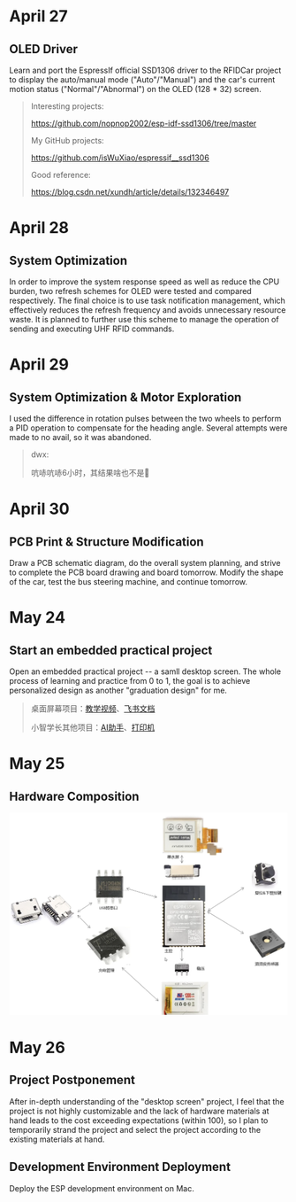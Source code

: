 # April 27

## OLED Driver

Learn and port the EspressIf official SSD1306 driver to the RFIDCar project to display the auto/manual mode ("Auto"/"Manual") and the car's current motion status ("Normal"/"Abnormal") on the OLED  (128 * 32)  screen.

> Interesting projects:
>
> https://github.com/nopnop2002/esp-idf-ssd1306/tree/master
>
> My GitHub projects:
>
> https://github.com/isWuXiao/espressif__ssd1306
>
> Good reference:
>
> https://blog.csdn.net/xundh/article/details/132346497

# April 28

## System Optimization

In order to improve the system response speed as well as reduce the CPU burden, two refresh schemes for OLED were tested and compared respectively. The final choice is to use task notification management, which effectively reduces the refresh frequency and avoids unnecessary resource waste. It is planned to further use this scheme to manage the operation of sending and executing UHF RFID commands.

# April 29

## System Optimization & Motor Exploration

I used the difference in rotation pulses between the two wheels to perform a PID operation to compensate for the heading angle. Several attempts were made to no avail, so it was abandoned.

> dwx:
>
> 吭哧吭哧6小时，其结果啥也不是😤

# April 30

## PCB Print & Structure Modification

Draw a PCB schematic diagram, do the overall system planning, and strive to complete the PCB board drawing and board tomorrow. Modify the shape of the car, test the bus steering machine, and continue tomorrow.

# May 24

## Start an embedded practical project

Open an embedded practical project -- a samll desktop screen. The whole process of learning and practice from 0 to 1, the goal is to achieve personalized design as another "graduation design" for me.

> 桌面屏幕项目：[教学视频](https://www.bilibili.com/video/BV1wV4y1G7Vk/?spm_id_from=333.1387.homepage.video_card.click&vd_source=df944b7260e2006a48d19f043b2b102e)、[飞书文档](https://x509p6c8to.feishu.cn/docx/NQCTdjUFJoYoZ1xYHS9cIlbwnxh)
>
> 小智学长其他项目：[AI助手](https://x509p6c8to.feishu.cn/wiki/ItJUwTtOhi1AH0kYwngccoPUnke)、[打印机](https://www.youtube.com/watch?v=JzEihLGG-iM&list=PLyL9zpk37wNEyxaWGSZHCoqLcyOevt3Sk&index=17&themeRefresh=1)

# May 25

## Hardware Composition

![hardware composition](https://github.com/cs-risker/Striver-Diary/blob/main/Work-Record/ypx/picture/hardware%20composition.png)

# May 26

## Project Postponement

After in-depth understanding of the "desktop screen" project, I feel that the project is not highly customizable and the lack of hardware materials at hand leads to the cost exceeding expectations (within 100), so I plan to temporarily strand the project and select the project according to the existing materials at hand.

## Development Environment Deployment 

Deploy the ESP development environment on Mac.

